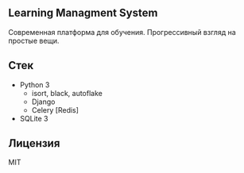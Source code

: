 ## Learning Managment System

Современная платформа для обучения. Прогрессивный взгляд на простые вещи.

## Стек

- Python 3
  - isort, black, autoflake
  - Django 
  - Celery [Redis]
- SQLite 3

## Лицензия

MIT
